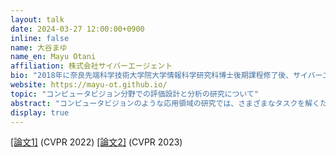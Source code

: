 ```yaml
---
layout: talk
date: 2024-03-27 12:00:00+0900
inline: false
name: 大谷まゆ
name_en: Mayu Otani
affiliation: 株式会社サイバーエージェント
bio: "2018年に奈良先端科学技術大学院大学情報科学研究科博士後期課程修了後、サイバーエージェントに入社。主にコンピュータビジョンにおける評価に関する研究に従事。"
website: https://mayu-ot.github.io/
topic: "コンピュータビジョン分野での評価設計と分析の研究について"
abstract: "コンピュータビジョンのような応用領域の研究では、さまざまなタスクを解くための手法を開発、評価することで研究を進めていますが、評価方法については十分に議論されていない領域がまだまだあります。この回では物体検出と画像生成における評価方法の設計や分析を例に、評価を対象とした研究の進め方について意見を交換したいと考えています。"
display: true
---
```

[[論文1]](https://openaccess.thecvf.com/content/CVPR2022/html/Otani_Optimal_Correction_Cost_for_Object_Detection_Evaluation_CVPR_2022_paper.html) (CVPR 2022) [[論文2]](https://openaccess.thecvf.com/content/CVPR2023/html/Otani_Toward_Verifiable_and_Reproducible_Human_Evaluation_for_Text-to-Image_Generation_CVPR_2023_paper.html) (CVPR 2023)
